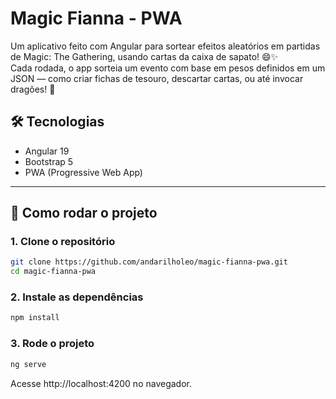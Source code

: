 # Magic Fianna - PWA

Um aplicativo feito com Angular para sortear efeitos aleatórios em partidas de Magic: The Gathering, usando cartas da caixa de sapato! 😄✨  
Cada rodada, o app sorteia um evento com base em pesos definidos em um JSON — como criar fichas de tesouro, descartar cartas, ou até invocar dragões! 🐉

## 🛠️ Tecnologias
- Angular 19
- Bootstrap 5
- PWA (Progressive Web App)

---

## 🚀 Como rodar o projeto

### 1. Clone o repositório
```bash
git clone https://github.com/andarilholeo/magic-fianna-pwa.git
cd magic-fianna-pwa
```

### 2. Instale as dependências

```bash
npm install
```

### 3. Rode o projeto
```bash
ng serve
```

Acesse http://localhost:4200 no navegador.

